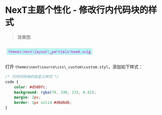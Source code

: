 # NexT主题个性化 - 修改行内代码块的样式

> 效果图

![code-block.jpg](/images/posts/next/code-block.jpg)

打开 `themes\next\source\css\_custom\custom.styl`，添加如下样式：
<!--more-->

```css
/* 行内代码块的自定义样式 */
code {
    color: #d500fc;
    background: rgba(78, 240, 233, 0.42);
    margin: 2px;
    border: 1px solid #d6d6d6;
}
```
